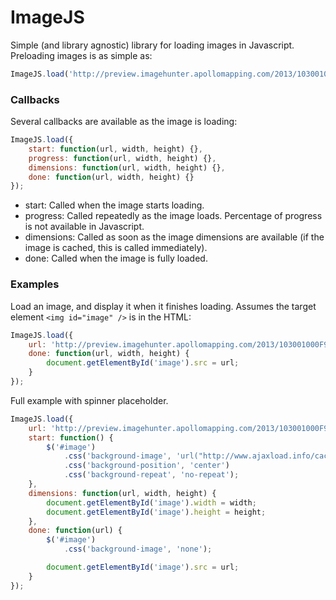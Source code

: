 ImageJS
=======

Simple (and library agnostic) library for loading images in Javascript. Preloading images is as simple as:

```javascript
ImageJS.load('http://preview.imagehunter.apollomapping.com/2013/103001000F9B2700.png');
```

### Callbacks ###

Several callbacks are available as the image is loading:

```javascript
ImageJS.load({
    start: function(url, width, height) {},
    progress: function(url, width, height) {},
    dimensions: function(url, width, height) {},
    done: function(url, width, height) {}
});
```

 - start: Called when the image starts loading.
 - progress: Called repeatedly as the image loads. Percentage of progress is not available in Javascript.
 - dimensions: Called as soon as the image dimensions are available (if the image is cached, this is called immediately).
 - done: Called when the image is fully loaded.

### Examples ###

Load an image, and display it when it finishes loading. Assumes the target element ```<img id="image" />``` is in the HTML:

```javascript
ImageJS.load({
    url: 'http://preview.imagehunter.apollomapping.com/2013/103001000F9B2700.png',
    done: function(url, width, height) {
        document.getElementById('image').src = url;
    }
});
```

Full example with spinner placeholder. 

```javascript
ImageJS.load({
    url: 'http://preview.imagehunter.apollomapping.com/2013/103001000F9B2700.png',
    start: function() {
        $('#image')
            .css('background-image', 'url("http://www.ajaxload.info/cache/FF/FF/FF/00/00/00/5-0.gif")')
            .css('background-position', 'center')
            .css('background-repeat', 'no-repeat');
    },
    dimensions: function(url, width, height) {
        document.getElementById('image').width = width;
        document.getElementById('image').height = height;
    },
    done: function(url) {
        $('#image')
            .css('background-image', 'none');

        document.getElementById('image').src = url;
    }
});
```
